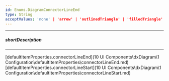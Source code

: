 ```yaml
---
id: Enums.DiagramConnectorLineEnd
type: String
acceptValues: 'none' | 'arrow' | 'outlinedTriangle' | 'filledTriangle'
---
```

---
##### shortDescription
<!-- Description goes here -->

---
<!-- Description goes here -->
[defaultItemProperties.connectorLineEnd](10 UI Components\dxDiagram\1 Configuration\defaultItemProperties\connectorLineEnd.md)
[defaultItemProperties.connectorLineStart](10 UI Components\dxDiagram\1 Configuration\defaultItemProperties\connectorLineStart.md)